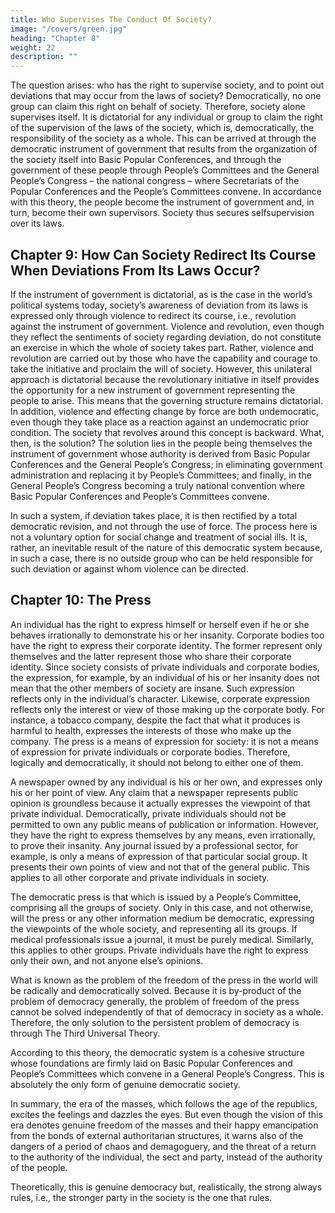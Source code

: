 ```yaml
---
title: Who Supervises The Conduct Of Society?
image: "/covers/green.jpg"
heading: "Chapter 8"
weight: 22
description: ""
---
```




The question arises: who has the right to supervise society, and
to point out deviations that may occur from the laws of society?
Democratically, no one group can claim this right on behalf of
society. Therefore, society alone supervises itself. It is dictatorial
for any individual or group to claim the right of the supervision
of the laws of the society, which is, democratically, the responsibility of the society as a whole. This can be arrived at through the democratic instrument of government that results from the
organization of the society itself into Basic Popular Conferences,
and through the government of these people through People’s
Committees and the General People’s Congress – the national
congress – where Secretariats of the Popular Conferences and
the People’s Committees convene. In accordance with this theory, the people become the instrument of government and, in
turn, become their own supervisors. Society thus secures selfsupervision over its laws.


## Chapter 9: How Can Society Redirect Its Course When Deviations From Its Laws Occur?

If the instrument of government is dictatorial, as is the case in
the world’s political systems today, society’s awareness of deviation from its laws is expressed only through violence to redirect its course, i.e., revolution against the instrument of government.
Violence and revolution, even though they reflect the sentiments
of society regarding deviation, do not constitute an exercise in
which the whole of society takes part. Rather, violence and revolution are carried out by those who have the capability and
courage to take the initiative and proclaim the will of society.
However, this unilateral approach is dictatorial because the revolutionary initiative in itself provides the opportunity for a new
instrument of government representing the people to arise. This
means that the governing structure remains dictatorial. In addition, violence and effecting change by force are both undemocratic, even though they take place as a reaction against an undemocratic prior condition. The society that revolves around this
concept is backward. What, then, is the solution?
The solution lies in the people being themselves the instrument of government whose authority is derived from Basic Popular Conferences and the General People’s Congress; in eliminating government administration and replacing it by People’s
Committees; and finally, in the General People’s Congress becoming a truly national convention where Basic Popular Conferences and People’s Committees convene. 

In such a system, if deviation takes place, it is then rectified
by a total democratic revision, and not through the use of force.
The process here is not a voluntary option for social change and
treatment of social ills. It is, rather, an inevitable result of the
nature of this democratic system because, in such a case, there is
no outside group who can be held responsible for such deviation
or against whom violence can be directed.



## Chapter 10: The Press

An individual has the right to express himself or herself even if
he or she behaves irrationally to demonstrate his or her insanity.
Corporate bodies too have the right to express their corporate
identity. The former represent only themselves and the latter
represent those who share their corporate identity. Since society
consists of private individuals and corporate bodies, the expression, for example, by an individual of his or her insanity does not mean that the other members of society are insane. Such
expression reflects only in the individual’s character. Likewise,
corporate expression reflects only the interest or view of those
making up the corporate body. For instance, a tobacco company,
despite the fact that what it produces is harmful to health, expresses the interests of those who make up the company.
The press is a means of expression for society: it is not a
means of expression for private individuals or corporate bodies. Therefore, logically and democratically, it should not belong to either one of them.

A newspaper owned by any individual is his or her own, and
expresses only his or her point of view. Any claim that a newspaper represents public opinion is groundless because it actually
expresses the viewpoint of that private individual. Democratically, private individuals should not be permitted to own any
public means of publication or information. However, they have
the right to express themselves by any means, even irrationally, to prove their insanity. Any journal issued by a professional sector, for example, is only a means of expression of that particular
social group. It presents their own points of view and not that
of the general public. This applies to all other corporate and
private individuals in society. 

The democratic press is that which is issued by a People’s
Committee, comprising all the groups of society. Only in this
case, and not otherwise, will the press or any other information
medium be democratic, expressing the viewpoints of the whole
society, and representing all its groups.
If medical professionals issue a journal, it must be purely
medical. Similarly, this applies to other groups. Private individuals have the right to express only their own, and not anyone else’s opinions.

What is known as the problem of the freedom of the press in
the world will be radically and democratically solved. Because it
is by-product of the problem of democracy generally, the problem of freedom of the press cannot be solved independently of
that of democracy in society as a whole. Therefore, the only solution to the persistent problem of democracy is through The
Third Universal Theory.

According to this theory, the democratic system is a cohesive structure whose foundations are firmly laid on Basic Popular Conferences and People’s Committees which convene in a
General People’s Congress. This is absolutely the only form of
genuine democratic society.

In summary, the era of the masses, which follows the age
of the republics, excites the feelings and dazzles the eyes. But
even though the vision of this era denotes genuine freedom of
the masses and their happy emancipation from the bonds of external authoritarian structures, it warns also of the dangers of
a period of chaos and demagoguery, and the threat of a return
to the authority of the individual, the sect and party, instead of
the authority of the people.

Theoretically, this is genuine democracy but, realistically, the
strong always rules, i.e., the stronger party in the society is the
one that rules.


